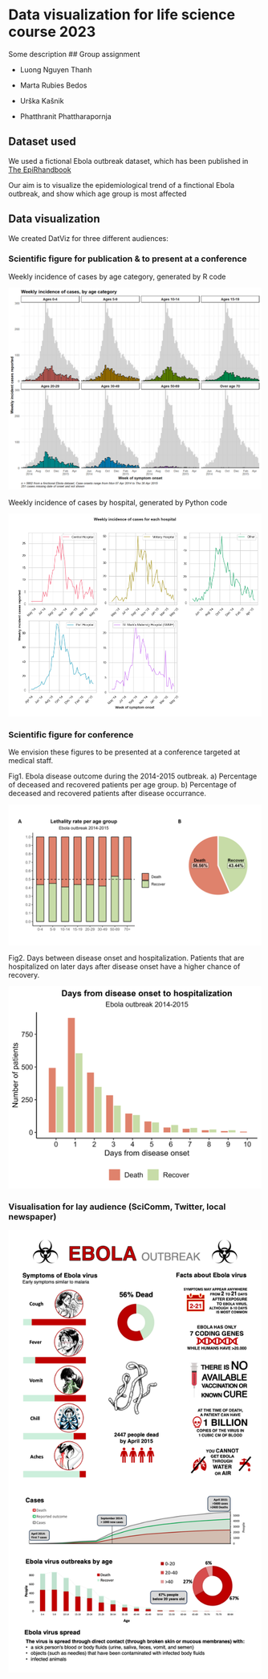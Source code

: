 # Data visualization for life science course 2023

Some description \## Group assignment

-   Luong Nguyen Thanh

-   Marta Rubies Bedos

-   Urška Kašnik

-   Phatthranit Phattharapornja

## Dataset used

We used a fictional Ebola outbreak dataset, which has been published in [The EpiRhandbook](https://epirhandbook.com/en/download-handbook-and-data.html)

Our aim is to visualize the epidemiological trend of a finctional Ebola outbreak, and show which age group is most affected

## Data visualization

We created DatViz for three different audiences:

### Scientific figure for publication & to present at a conference

Weekly incidence of cases by age category, generated by R code

![](scientific_report.png)

Weekly incidence of cases by hospital, generated by Python code

![](scientific_report_py.png)


### Scientific figure for conference
We envision these figures to be presented at a conference targeted at medical staff.

Fig1. Ebola disease outcome during the 2014-2015 outbreak. a) Percentage of deceased and recovered patients per age group. b) Percentage of deceased and recovered patients after disease occurrance. 

![](Fig1_ebola.png)

Fig2. Days between disease onset and hospitalization. Patients that are hospitalized on later days after disease onset have a higher chance of recovery.

![](onset%20to%20hospitalization_bar.png)


### Visualisation for lay audience (SciComm, Twitter, local newspaper)

![](communication%20science_group%20assignment_vis%20science.png)

